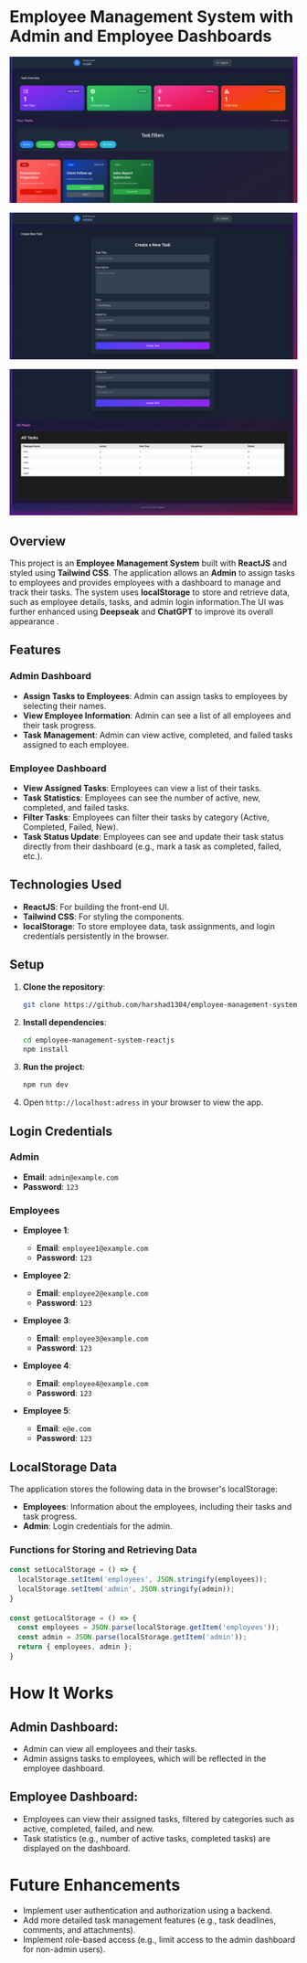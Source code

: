 # Employee Management System with Admin and Employee Dashboards

![Preview Image](/public/screenshots/employeeDashboard.png)

![Preview Image](/public/screenshots/adminDashboard.png)

![Preview Image](/public/screenshots/employeStatus.png)

## Overview
This project is an **Employee Management System** built with **ReactJS** and styled using **Tailwind CSS**. The application allows an **Admin** to assign tasks to employees and provides employees with a dashboard to manage and track their tasks. The system uses **localStorage** to store and retrieve data, such as employee details, tasks, and admin login information.The UI was further enhanced using **Deepseak** and **ChatGPT** to improve its overall appearance .

## Features

### Admin Dashboard
- **Assign Tasks to Employees**: Admin can assign tasks to employees by selecting their names.
- **View Employee Information**: Admin can see a list of all employees and their task progress.
- **Task Management**: Admin can view active, completed, and failed tasks assigned to each employee.

### Employee Dashboard
- **View Assigned Tasks**: Employees can view a list of their tasks.
- **Task Statistics**: Employees can see the number of active, new, completed, and failed tasks.
- **Filter Tasks**: Employees can filter their tasks by category (Active, Completed, Failed, New).
- **Task Status Update**: Employees can see and update their task status directly from their dashboard (e.g., mark a task as completed, failed, etc.).

## Technologies Used
- **ReactJS**: For building the front-end UI.
- **Tailwind CSS**: For styling the components.
- **localStorage**: To store employee data, task assignments, and login credentials persistently in the browser.

## Setup

1. **Clone the repository**:
    ```bash
    git clone https://github.com/harshad1304/employee-management-system-reactjs.git
    ```

2. **Install dependencies**:
    ```bash
    cd employee-management-system-reactjs
    npm install
    ```

3. **Run the project**:
    ```bash
    npm run dev
    ```

4. Open `http://localhost:adress` in your browser to view the app.

## Login Credentials

### Admin
- **Email**: `admin@example.com`
- **Password**: `123`

### Employees
- **Employee 1**:
  - **Email**: `employee1@example.com`
  - **Password**: `123`
  
- **Employee 2**:
  - **Email**: `employee2@example.com`
  - **Password**: `123`
  
- **Employee 3**:
  - **Email**: `employee3@example.com`
  - **Password**: `123`
  
- **Employee 4**:
  - **Email**: `employee4@example.com`
  - **Password**: `123`
  
- **Employee 5**:
  - **Email**: `e@e.com`
  - **Password**: `123`

## LocalStorage Data

The application stores the following data in the browser's localStorage:
- **Employees**: Information about the employees, including their tasks and task progress.
- **Admin**: Login credentials for the admin.

### Functions for Storing and Retrieving Data

```javascript
const setLocalStorage = () => {
  localStorage.setItem('employees', JSON.stringify(employees));
  localStorage.setItem('admin', JSON.stringify(admin));
}

const getLocalStorage = () => {
  const employees = JSON.parse(localStorage.getItem('employees'));
  const admin = JSON.parse(localStorage.getItem('admin'));
  return { employees, admin };
}
```
# How It Works

## Admin Dashboard:
- Admin can view all employees and their tasks.
- Admin assigns tasks to employees, which will be reflected in the employee dashboard.

## Employee Dashboard:
- Employees can view their assigned tasks, filtered by categories such as active, completed, failed, and new.
- Task statistics (e.g., number of active tasks, completed tasks) are displayed on the dashboard.

# Future Enhancements

- Implement user authentication and authorization using a backend.
- Add more detailed task management features (e.g., task deadlines, comments, and attachments).
- Implement role-based access (e.g., limit access to the admin dashboard for non-admin users).